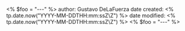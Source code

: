 <% $foo = "---" %>
author: Gustavo DeLaFuerza
date created: <% tp.date.now("YYYY-MM-DDTHH:mm:ssZ\\Z") %>
date modified: <% tp.date.now("YYYY-MM-DDTHH:mm:ssZ\\Z") %>
<% $foo = "---" %>